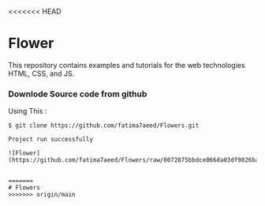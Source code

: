 <<<<<<< HEAD
# Flower
This repository contains examples and tutorials for the web technologies HTML, CSS, and JS.

### Downlode Source code from github
Using This : 

```
$ git clone https://github.com/fatima7aeed/Flowers.git

Project run successfully

![Flower](https://github.com/fatima7aeed/Flowers/raw/0072875bbdce066da03df9826ba2de2ece4773db/Flower.png)


=======
# Flowers
>>>>>>> origin/main
